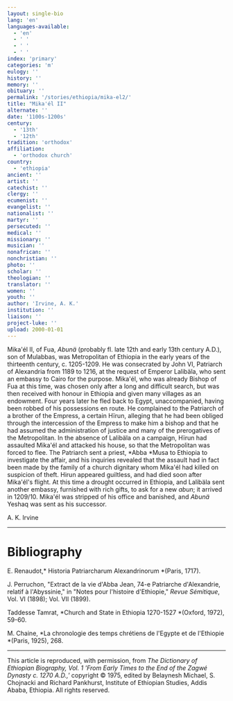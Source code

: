 ```yaml
---
layout: single-bio
lang: 'en'
languages-available:
  - 'en'
  - ' '
  - ' '
  - ' '
index: 'primary'
categories: 'm'
eulogy: ''
history: ''
memory: ''
obituary: ''
permalink: '/stories/ethiopia/mika-el2/'
title: "Mika'él II"
alternate: ''
date: '1100s-1200s'
century:
  - '13th'
  - '12th'
tradition: 'orthodox'
affiliation:
  - 'orthodox church'
country:
  - 'ethiopia'
ancient: ''
artist: ''
catechist: ''
clergy: ''
ecumenist: ''
evangelist: ''
nationalist: ''
martyr: ''
persecuted: ''
medical: ''
missionary: ''
musician: ''
nonafrican: ''
nonchristian: ''
photo: ''
scholar: ''
theologian: ''
translator: ''
women: ''
youth: ''
author: 'Irvine, A. K.'
institution: ''
liaison: ''
project-luke: ''
upload: 2000-01-01
---
```



Mika'&eacute;l II, of Fua, *Abunä* (probably fl. late 12th and early 13th century A.D.), son of Mulabbas, was Metropolitan of Ethiopia in the early years of the thirteenth century, c. 1205-1209. He was consecrated by John VI, Patriarch of Alexandria from 1189 to 1216, at the request of Emperor Lalibäla, who sent an embassy to Cairo for the purpose. Mika'él, who was already Bishop of Fua at this time, was chosen only after a long and difficult search, but was then received with honour in Ethiopia and given many villages as an endowment. Four years later he fled back to Egypt, unaccompanied, having been robbed of his possessions en route. He complained to the Patriarch of a brother of the Empress, a certain Hïrun, alleging that he had been obliged through the intercession of the Empress to make him a bishop and that he had assumed the administration of justice and many of the prerogatives of the Metropolitan. In the absence of Lalibäla on a campaign, Hïrun had assaulted Mika'él and attacked his house, so that the Metropolitan was forced to flee. The Patriarch sent a priest, *Abba *Musa to Ethiopia to investigate the affair, and his inquiries revealed that the assault had in fact been made by the family of a church dignitary whom Mika'él had killed on suspicion of theft. Hirun appeared guiltless, and had died soon after Mika'él's flight. At this time a drought occurred in Ethiopia, and Lalibäla sent another embassy, furnished with rich gifts, to ask for a new *abun*; it arrived in 1209/10. Mika'él was stripped of his office and banished, and *Abunä* Yeshaq was sent as his successor.

A. K. Irvine

---

# Bibliography

E. Renaudot,* Historia Patriarcharum Alexandrinorum *(Paris, 1717).

J. Perruchon, "Extract de la vie d'Abba Jean, 74-e Patriarche d'Alexandrie, relatif à l'Abyssinie," in "Notes pour l'histoire d'Ethiopie," *Revue S&eacute;mitique*, Vol. VI (1898); Vol. VII (1899).

Taddesse Tamrat, *Church and State in Ethiopia 1270-1527 *(Oxford, 1972), 59-60.

M. Chaine, *La chronologie des temps chrétiens de l'Egypte et de l'Ethiopie *(Paris, 1925), 268.

---

This article is reproduced, with permission, from *The Dictionary of Ethiopian Biography, Vol. 1 'From Early Times to the End of the Zagwé Dynasty c. 1270 A.D.,'* copyright &copy; 1975, edited by Belaynesh Michael, S. Chojnacki and Richard Pankhurst, Institute of Ethiopian Studies, Addis Ababa, Ethiopia.  All rights reserved.
